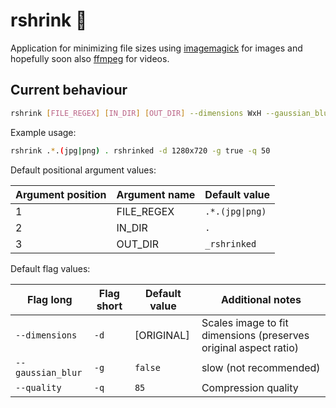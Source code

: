 # rshrink 🦀

Application for minimizing file sizes using [imagemagick](https://imagemagick.org/) for images and hopefully soon also [ffmpeg](https://ffmpeg.org/) for videos.

## Current behaviour

```bash
rshrink [FILE_REGEX] [IN_DIR] [OUT_DIR] --dimensions WxH --gaussian_blur [BOOLEAN] --quality [INTEGER]
```

Example usage:

```bash
rshrink .*.(jpg|png) . rshrinked -d 1280x720 -g true -q 50
```

Default positional argument values:

| Argument position | Argument name | Default value   |
| ----------------- | ------------- | --------------- |
| 1                 | FILE_REGEX    | `.*.(jpg\|png)` |
| 2                 | IN_DIR        | `.`             |
| 3                 | OUT_DIR       | `_rshrinked`    |

Default flag values:

| Flag long         | Flag short | Default value | Additional notes                                                 |
| ----------------- | ---------- | ------------- | ---------------------------------------------------------------- |
| `--dimensions`    | `-d`       | [ORIGINAL]    | Scales image to fit dimensions (preserves original aspect ratio) |
| `--gaussian_blur` | `-g`       | `false`       | slow (not recommended)                                           |
| `--quality`       | `-q`       | `85`          | Compression quality                                              |
